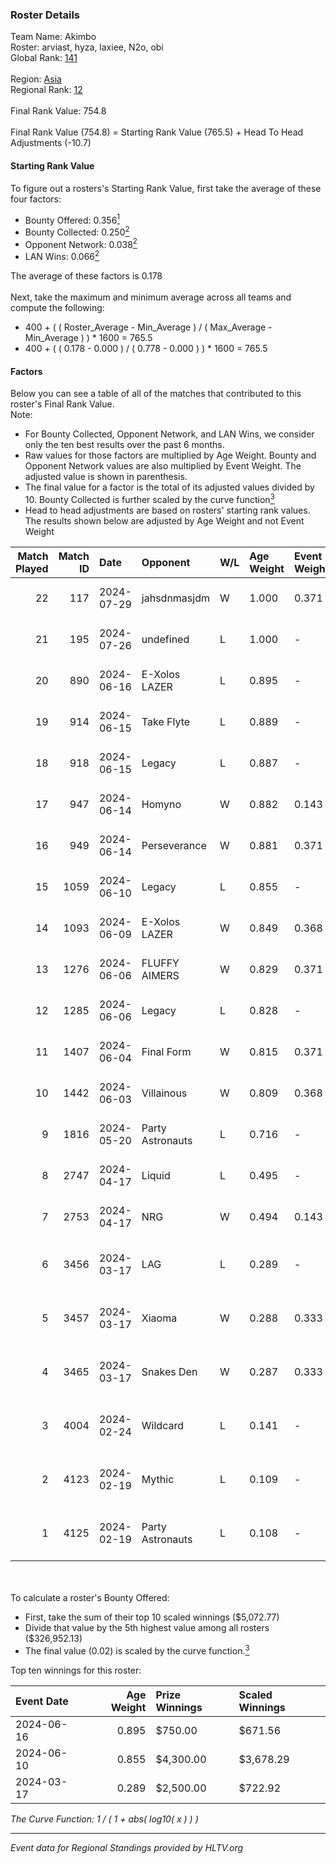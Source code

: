 ### Roster Details<br />
Team Name: Akimbo<br />
Roster: arviast, hyza, laxiee, N2o, obi<br />
Global Rank: [141](../standings_global.md)<br />
<br />
Region: [Asia]( ../standings_asia.md)<br />
Regional Rank: [12]( ../standings_asia.md)<br />
<br />
Final Rank Value:  754.8<br />
<br />
Final Rank Value (754.8) = Starting Rank Value (765.5) + Head To Head Adjustments (-10.7)<br />

#### Starting Rank Value<br />
To figure out a rosters's Starting Rank Value, first take the average of these four factors:<br />
- Bounty Offered: 0.356[<sup>1</sup>](#table2)
- Bounty Collected: 0.250[<sup>2</sup>](#table1)
- Opponent Network: 0.038[<sup>2</sup>](#table1)
- LAN Wins: 0.066[<sup>2</sup>](#table1)

The average of these factors is 0.178<br />
<br />
Next, take the maximum and minimum average across all teams and compute the following:<br />
- 400 + ( ( Roster_Average - Min_Average ) / ( Max_Average - Min_Average ) ) * 1600 = 765.5
- 400 + ( ( 0.178 - 0.000 ) / ( 0.778 - 0.000 ) ) * 1600 = 765.5


#### Factors<br />
Below you can see a table of all of the matches that contributed to this roster's Final Rank Value.<br />
Note:<br />

- For Bounty Collected, Opponent Network, and LAN Wins, we consider only the ten best results over the past 6 months.
- Raw values for those factors are multiplied by Age Weight. Bounty and Opponent Network values are also multiplied by Event Weight. The adjusted value is shown in parenthesis.
- The final value for a factor is the total of its adjusted values divided by 10. Bounty Collected is further scaled by the curve function[<sup>3</sup>](#curveFunction)
- Head to head adjustments are based on rosters' starting rank values. The results shown below are adjusted by Age Weight and not Event Weight
<span id="table1"></span><br />


| Match Played | Match ID | Date       | Opponent         | W/L | Age Weight | Event Weight | Bounty Collected | Opponent Network | LAN Wins  | H2H Adj. | Roster                                 |
| -: | -: | :- | :- | :- | :- | :- | :- | :- | :- | -: | :- |
|           22 |      117 | 2024-07-29 | jahsdnmasjdm     | W   | 1.000      | 0.371        | 0.000 (0.000)    | 0.000 (0.000)    | 0 (0.000) |     3.63 | arviast, hyza, laxiee, N2o, obi        |
|           21 |      195 | 2024-07-26 | undefined        | L   | 1.000      | -            | -                | -                | -         |   -24.56 | hyza, kmrn, laxiee, N2o, obi           |
|           20 |      890 | 2024-06-16 | E-Xolos LAZER    | L   | 0.895      | -            | -                | -                | -         |   -13.48 | calamity, kralz , laxiee, N2o, obi     |
|           19 |      914 | 2024-06-15 | Take Flyte       | L   | 0.889      | -            | -                | -                | -         |   -18.23 | calamity, kralz , laxiee, N2o, obi     |
|           18 |      918 | 2024-06-15 | Legacy           | L   | 0.887      | -            | -                | -                | -         |    -5.42 | calamity, kralz , laxiee, N2o, obi     |
|           17 |      947 | 2024-06-14 | Homyno           | W   | 0.882      | 0.143        | 0.008 (0.001)    | 0.160 (0.020)    | 0 (0.000) |     9.15 | calamity, kralz , laxiee, N2o, obi     |
|           16 |      949 | 2024-06-14 | Perseverance     | W   | 0.881      | 0.371        | 0.004 (0.001)    | 0.247 (0.081)    | 0 (0.000) |    11.59 | calamity, kralz , laxiee, N2o, obi     |
|           15 |     1059 | 2024-06-10 | Legacy           | L   | 0.855      | -            | -                | -                | -         |    -5.05 | calamity, kralz , laxiee, N2o, obi     |
|           14 |     1093 | 2024-06-09 | E-Xolos LAZER    | W   | 0.849      | 0.368        | 0.011 (0.003)    | 0.386 (0.121)    | 0 (0.000) |    12.86 | calamity, kralz , laxiee, N2o, obi     |
|           13 |     1276 | 2024-06-06 | FLUFFY AIMERS    | W   | 0.829      | 0.371        | 0.003 (0.001)    | 0.305 (0.094)    | 0 (0.000) |    10.35 | calamity, kralz , laxiee, N2o, obi     |
|           12 |     1285 | 2024-06-06 | Legacy           | L   | 0.828      | -            | -                | -                | -         |    -5.34 | calamity, kralz , laxiee, N2o, obi     |
|           11 |     1407 | 2024-06-04 | Final Form       | W   | 0.815      | 0.371        | 0.003 (0.001)    | 0.098 (0.030)    | 0 (0.000) |     8.54 | calamity, kralz , laxiee, N2o, obi     |
|           10 |     1442 | 2024-06-03 | Villainous       | W   | 0.809      | 0.368        | 0.003 (0.001)    | 0.000 (0.000)    | 0 (0.000) |     5.63 | calamity, kralz , laxiee, N2o, obi     |
|            9 |     1816 | 2024-05-20 | Party Astronauts | L   | 0.716      | -            | -                | -                | -         |    -6.23 | calamity, kralz , laxiee, N2o, obi     |
|            8 |     2747 | 2024-04-17 | Liquid           | L   | 0.495      | -            | -                | -                | -         |    -0.22 | calamity, kralz , laxiee, N2o, obi     |
|            7 |     2753 | 2024-04-17 | NRG              | W   | 0.494      | 0.143        | 0.020 (0.001)    | 0.519 (0.037)    | 0 (0.000) |    10.11 | calamity, kralz , laxiee, N2o, obi     |
|            6 |     3456 | 2024-03-17 | LAG              | L   | 0.289      | -            | -                | -                | -         |    -3.35 | arviast, C4LLM3SU3, calamity, N2o, obi |
|            5 |     3457 | 2024-03-17 | Xiaoma           | W   | 0.288      | 0.333        | 0.001 (0.000)    | 0.011 (0.001)    | 1 (0.288) |     2.08 | arviast, C4LLM3SU3, calamity, N2o, obi |
|            4 |     3465 | 2024-03-17 | Snakes Den       | W   | 0.287      | 0.333        | 0.000 (0.000)    | 0.000 (0.000)    | 1 (0.287) |     1.05 | arviast, C4LLM3SU3, calamity, N2o, obi |
|            3 |     4004 | 2024-02-24 | Wildcard         | L   | 0.141      | -            | -                | -                | -         |    -1.33 | C4LLM3SU3, calamity, laxiee, N2o, obi  |
|            2 |     4123 | 2024-02-19 | Mythic           | L   | 0.109      | -            | -                | -                | -         |    -1.54 | C4LLM3SU3, calamity, laxiee, N2o, obi  |
|            1 |     4125 | 2024-02-19 | Party Astronauts | L   | 0.108      | -            | -                | -                | -         |    -0.95 | C4LLM3SU3, calamity, laxiee, N2o, obi  |

<br />
<span id="table2"></span><br />
To calculate a roster's Bounty Offered:<br />

- First, take the sum of their top 10 scaled winnings ($5,072.77)
- Divide that value by the 5th highest value among all rosters ($326,952.13)
- The final value (0.02) is scaled by the curve function.[<sup>3</sup>](#curveFunction)

Top ten winnings for this roster:<br />

| Event Date | Age Weight | Prize Winnings | Scaled Winnings |
| :- | -: | :- | :- |
| 2024-06-16 |      0.895 | $750.00        | $671.56         |
| 2024-06-10 |      0.855 | $4,300.00      | $3,678.29       |
| 2024-03-17 |      0.289 | $2,500.00      | $722.92         |


<span id="curveFunction"></span>_The Curve Function: 1 / ( 1 + abs( log10( x ) ) )_<br />

---
_Event data for Regional Standings provided by HLTV.org_<br />
